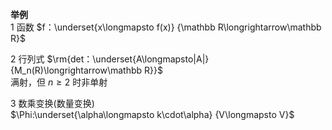 **举例**    
1 函数 $f：\underset{x\longmapsto f(x)}    
{\mathbb R\longrightarrow\mathbb R}$     
    
2 行列式 $\rm{det：\underset{A\longmapsto|A|}    
{M_n(R)\longrightarrow\mathbb R}}$     
满射，但 $n\geq2$ 时非单射    
    
3 数乘变换(数量变换)    
 $\Phi:\underset{\alpha\longmapsto k\cdot\alpha}    
{V\longmapsto V}$     
